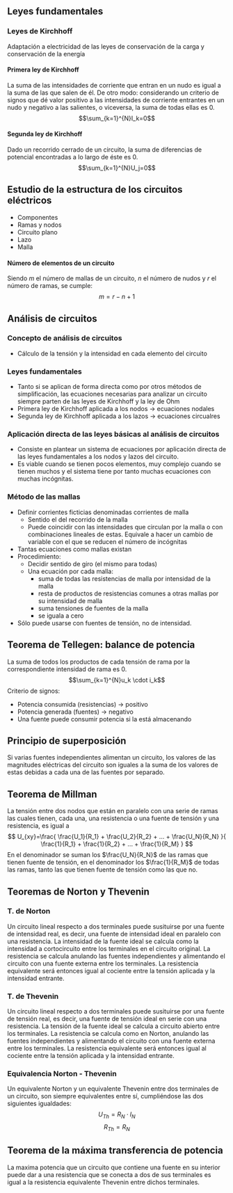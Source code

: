 ## Leyes fundamentales
### Leyes de Kirchhoff
Adaptación a electricidad de las leyes de conservación de la carga y conservación de la energía
#### Primera ley de Kirchhoff
La suma de las intensidades de corriente que entran en un nudo es igual a la suma de las que salen de él. 
De otro modo: considerando un criterio de signos que dé valor positivo a las intensidades de corriente entrantes en un nudo y negativo a las salientes, o viceversa, la suma de todas ellas es 0. $$\sum_{k=1}^{N}I_k=0$$
#### Segunda ley de Kirchhoff
Dado un recorrido cerrado de un circuito, la suma de diferencias de potencial encontradas a lo largo de éste es 0. $$\sum_{k=1}^{N}U_j=0$$

## Estudio de la estructura de los circuitos eléctricos
- Componentes
- Ramas y nodos
- Circuito plano
- Lazo
- Malla
#### Número de elementos de un circuito
Siendo $m$ el número de mallas de un circuito, $n$ el número de nudos y $r$ el número de ramas, se cumple: $$m = r - n + 1$$
## Análisis de circuitos
### Concepto de análisis de circuitos
- Cálculo de la tensión y la intensidad en cada elemento del circuito
### Leyes fundamentales
- Tanto si se aplican de forma directa como por otros métodos de simplificación, las ecuaciones necesarias para analizar un circuito siempre parten de las leyes de Kirchhoff y la ley de Ohm
- Primera ley de Kirchhoff aplicada a los nodos -> ecuaciones nodales
- Segunda ley de Kirchhoff aplicada a los lazos -> ecuaciones circualres
### Aplicación directa de las leyes básicas al análisis de circuitos
- Consiste en plantear un sistema de ecuaciones por aplicación directa de las leyes fundamentales a los nodos y lazos del circuito.
- Es viable cuando se tienen pocos elementos, muy complejo cuando se tienen muchos y el sistema tiene por tanto muchas ecuaciones con muchas incógnitas.
### Método de las mallas
- Definir corrientes ficticias denominadas corrientes de malla
	- Sentido el del recorrido de la malla
	- Puede coincidir con las intensidades que circulan por la malla o con combinaciones lineales de estas. Equivale a hacer un cambio de variable con el que se reducen el número de incógnitas
- Tantas ecuaciones como mallas existan
- Procedimiento:
	- Decidir sentido de giro (el mismo para todas)
	- Una ecuación por cada malla:
		- suma de todas las resistencias de malla por intensidad de la malla
		- resta de productos de resistencias comunes a otras mallas por su intensidad de malla
		- suma tensiones de fuentes de la malla
		- se iguala a cero
- Sólo puede usarse con fuentes de tensión, no de intensidad.
## Teorema de Tellegen: balance de potencia
La suma de todos los productos de cada tensión de rama por la correspondiente intensidad de rama es 0.
$$\sum_{k=1}^{N}u_k \cdot i_k$$
Criterio de signos:
- Potencia consumida (resistencias) -> positivo
- Potencia generada (fuentes) -> negativo
- Una fuente puede consumir potencia si la está almacenando
## Principio de superposición
Si varias fuentes independientes alimentan un circuito, los valores de las magnitudes eléctricas del circuito son iguales a la suma de los valores de estas debidas a cada una de las fuentes por separado.
## Teorema de Millman
La tensión entre dos nodos que están en paralelo con una serie de ramas las cuales tienen, cada una, una resistencia o una fuente de tensión y una resistencia, es igual a
$$
U_{xy}=\frac{
\frac{U_1}{R_1} + \frac{U_2}{R_2} + ... + \frac{U_N}{R_N}
}{
\frac{1}{R_1} + \frac{1}{R_2} + ... + \frac{1}{R_M}
}
$$
En el denominador se suman los $\frac{U_N}{R_N}$ de las ramas que tienen fuente de tensión, en el denominador los $\frac{1}{R_M}$ de todas las ramas, tanto las que tienen fuente de tensión como las que no.
## Teoremas de Norton y Thevenin
### T. de Norton
Un circuito lineal respecto a dos terminales puede susituirse por una fuente de intensidad real, es decir, una fuente de intensidad ideal en paralelo con una resistencia.
La intensidad de la fuente ideal se calcula como la intensidad a cortocircuito entre los terminales en el circuito original. La resistencia se calcula anulando las fuentes independientes y alimentando el circuito con una fuente externa entre los terminales. La resistencia equivalente será entonces igual al cociente entre la tensión aplicada y la intensidad entrante.
### T. de Thevenin
Un circuito lineal respecto a dos terminales puede susituirse por una fuente de tensión real, es decir, una fuente de tensión ideal en serie con una resistencia.
La tensión de la fuente ideal se calcula a circuito abierto entre los terminales. La resistencia se calcula como en Norton, anulando las fuentes independientes y alimentando el circuito con una fuente externa entre los terminales. La resistencia equivalente será entonces igual al cociente entre la tensión aplicada y la intensidad entrante.
### Equivalencia Norton - Thevenin
Un equivalente Norton y un equivalente Thevenin entre dos terminales de un circuito, son siempre equivalentes entre sí, cumpliéndose las dos siguientes igualdades: 
$$U_{Th} = R_N \cdot I_N$$
$$R_{Th} = R_N$$
## Teorema de la máxima transferencia de potencia
La maxima potencia que un circuito que contiene una fuente en su interior puede dar a una resistencia que se conecta a dos de sus terminales es igual a la resistencia equivalente Thevenin entre dichos terminales.